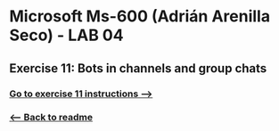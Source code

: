 # Microsoft Ms-600 (Adrián Arenilla Seco) - LAB 04


## Exercise 11: Bots in channels and group chats
### [Go to exercise 11 instructions -->](12-Exercise-11-Bots-in-channels-and-group-chats.md)


### [<-- Back to readme](../../../../)